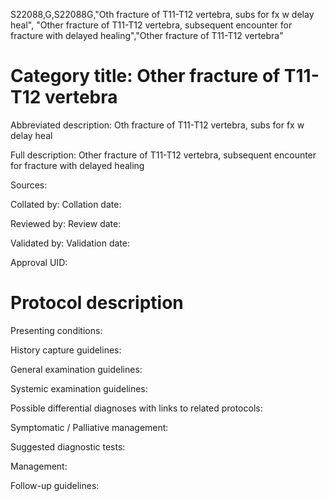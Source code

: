 S22088,G,S22088G,"Oth fracture of T11-T12 vertebra, subs for fx w delay heal", "Other fracture of T11-T12 vertebra, subsequent encounter for fracture with delayed healing","Other fracture of T11-T12 vertebra"
# Category title: Other fracture of T11-T12 vertebra

Abbreviated description: Oth fracture of T11-T12 vertebra, subs for fx w delay heal

Full description: Other fracture of T11-T12 vertebra, subsequent encounter for fracture with delayed healing

Sources:

Collated by:
Collation date:

Reviewed by:
Review date:

Validated by:
Validation date:

Approval UID:

# Protocol description

Presenting conditions:

History capture guidelines:

General examination guidelines:

Systemic examination guidelines:

Possible differential diagnoses with links to related protocols:

Symptomatic / Palliative management:

Suggested diagnostic tests:

Management:

Follow-up guidelines:
